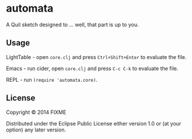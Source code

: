 # automata

A Quil sketch designed to ... well, that part is up to you.

## Usage

LightTable - open `core.clj` and press `Ctrl+Shift+Enter` to evaluate the file.

Emacs - run cider, open `core.clj` and press `C-c C-k` to evaluate the file.

REPL - run `(require 'automata.core)`.

## License

Copyright © 2014 FIXME

Distributed under the Eclipse Public License either version 1.0 or (at
your option) any later version.
